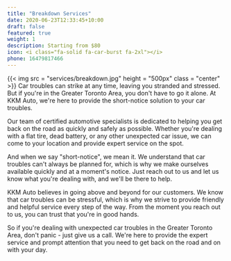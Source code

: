 ```yaml
---
title: "Breakdown Services"
date: 2020-06-23T12:33:45+10:00
draft: false
featured: true
weight: 1
description: Starting from $80
icon: <i class="fa-solid fa-car-burst fa-2xl"></i>
phone: 16479817466
---
```

{{< img src = "services/breakdown.jpg" height = "500px" class = "center" >}}
Car troubles can strike at any time, leaving you stranded and stressed. But if you're in the Greater Toronto Area, you don't have to go it alone. At KKM Auto, we're here to provide the short-notice solution to your car troubles.  

Our team of certified automotive specialists is dedicated to helping you get back on the road as quickly and safely as possible. Whether you're dealing with a flat tire, dead battery, or any other unexpected car issue, we can come to your location and provide expert service on the spot.  

And when we say "short-notice", we mean it. We understand that car troubles can't always be planned for, which is why we make ourselves available quickly and at a moment's notice. Just reach out to us and let us know what you're dealing with, and we'll be there to help.  

KKM Auto believes in going above and beyond for our customers. We know that car troubles can be stressful, which is why we strive to provide friendly and helpful service every step of the way. From the moment you reach out to us, you can trust that you're in good hands.  

So if you're dealing with unexpected car troubles in the Greater Toronto Area, don't panic - just give us a call. We're here to provide the expert service and prompt attention that you need to get back on the road and on with your day.  